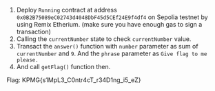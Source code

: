 1. Deploy `Running` contract at address `0x0B2B75089eC02743d4048DbF45d5CEf24E9f4df4` on Sepolia testnet by using Remix Etherium. (make sure you have enough gas to sign a transaction)
2. Calling the `currentNumber` state to check `currentNumber` value.
3. Transact the `answer()` function with `number` parameter as sum of `currentNumber` and `9`. And the `phrase` parameter as `Give flag to me please.`
4. And call `getFlag()` function then.

Flag: KPMG{s1MpL3_C0ntr4cT_r34D1ng_i5_eZ}
